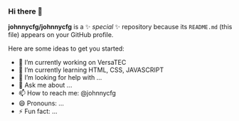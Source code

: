 ### Hi there 👋

**johnnycfg/johnnycfg** is a ✨ _special_ ✨ repository because its `README.md` (this file) appears on your GitHub profile.

Here are some ideas to get you started:

- 🔭 I’m currently working on VersaTEC
- 🌱 I’m currently learning HTML, CSS, JAVASCRIPT
- 🤔 I’m looking for help with ...
- 💬 Ask me about ...
- 📫 How to reach me: @johnnycfg
- 😄 Pronouns: ...
- ⚡ Fun fact: ...
